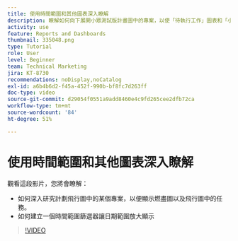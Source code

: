 ```yaml
---
title: 使用時間範圍和其他圖表深入瞭解
description: 瞭解如何向下展開小眾測試版計畫圖中的專案，以使「待執行工作」圖表和「小眾測試版中的任務」圖表顯示於 [!UICONTROL 增強型分析].
activity: use
feature: Reports and Dashboards
thumbnail: 335048.png
type: Tutorial
role: User
level: Beginner
team: Technical Marketing
jira: KT-8730
recommendations: noDisplay,noCatalog
exl-id: a6b4b6d2-f45a-452f-990b-bf8fc7d263ff
doc-type: video
source-git-commit: d29054f0551a9add8460e4c9fd265cee2dfb72ca
workflow-type: tm+mt
source-wordcount: '84'
ht-degree: 51%

---
```


# 使用時間範圍和其他圖表深入瞭解

觀看這段影片，您將會瞭解：

* 如何深入研究計劃飛行圖中的某個專案，以便顯示燃盡圖以及飛行圖中的任務。
* 如何建立一個時間範圍篩選器讓日期範圍放大顯示

>[!VIDEO](https://video.tv.adobe.com/v/335048/?quality=12&learn=on)

